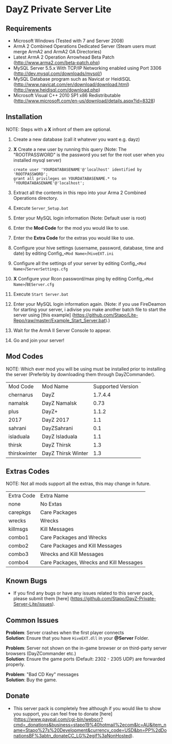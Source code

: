 DayZ Private Server Lite
========================

Requirements
-------------

 - Microsoft Windows (Tested with 7 and Server 2008)
 - ArmA 2 Combined Operations Dedicated Server (Steam users must merge ArmA2 and ArmA2 OA Directories)
 - Latest ArmA 2 Operation Arrowhead Beta Patch (http://www.arma2.com/beta-patch.php)
 - MySQL Server 5.5.x With TCP/IP Networking enabled using Port 3306 (http://dev.mysql.com/downloads/mysql/)
 - MySQL Database program such as Navicat or HeidiSQL (http://www.navicat.com/en/download/download.html) (http://www.heidisql.com/download.php)
 - Microsoft Visual C++ 2010 SP1 x86 Redistributable (http://www.microsoft.com/en-us/download/details.aspx?id=8328)

Installation
------------

 NOTE: Steps with a **X** infront of them are optional.

 1. Create a new database (call it whatever you want e.g. dayz)
 2. **X** Create a new user by running this query (Note: The "ROOTPASSWORD" is the password you set for the root user when you installed mysql server)
 
		create user 'YOURDATABASENAME'@'localhost' identified by 'ROOTPASSWORD';
		grant all privileges on YOURDATABASENAME.* to 'YOURDATABASENAME'@'localhost';
		
 3. Extract all the contents in this repo into your Arma 2 Combined Operations directory.
 4. Execute `Server_Setup.bat`
 5. Enter your MySQL login information (Note: Default user is root)
 6. Enter the **Mod Code** for the mod you would like to use.
 7. Enter the **Extra Code** for the extras you would like to use.
 8. Configure your hive settings (username, password, database, time and date) by editing Config_`<Mod Name>`/`HiveEXT.ini`
 9. Configure all the settings of your server by editing Config_`<Mod Name>`/`ServerSettings.cfg`
 10. **X** Configure your Rcon password/max ping by editing Config_`<Mod Name>`/`BEServer.cfg`
 11. Execute `Start Server.bat`
 12. Enter your MySQL login information again. (Note: if you use FireDeamon for starting your server, i adivise you make another batch file to start the server using [this example] (https://github.com/Stapo/Lite-Repo/raw/master/Example_Start_Server.bat).)
 13. Wait for the ArmA II Server Console to appear.
 14. Go and join your server!
 
Mod Codes
---------

 NOTE: Which ever mod you will be using must be installed prior to installing the server (Preferbly by downloading them through DayZCommander).

<table>
  <tr>
    <td>Mod Code</td><td>Mod Name</td><td>Supported Version</td>
  </tr>
  <tr>
    <td>chernarus</td><td>DayZ</td><td>1.7.4.4</td>
  </tr>
  <tr>
    <td>namalsk</td><td>DayZ Namalsk</td><td>0.73</td>
  </tr>
  <tr>
    <td>plus</td><td>DayZ+</td><td>1.1.2</td>
  </tr>
  <tr>
    <td>2017</td><td>DayZ 2017</td><td>1.1</td>
  </tr>
  <tr>
    <td>sahrani</td><td>DayZSahrani</td><td>0.1</td>
  </tr>
  <tr>
    <td>isladuala</td><td>DayZ Isladuala</td><td>1.1</td>
  </tr>
  <tr>
    <td>thirsk</td><td>DayZ Thirsk</td><td>1.3</td>
  </tr>
  <tr>
    <td>thirskwinter</td><td>DayZ Thirsk Winter</td><td>1.3</td>
  </tr>
</table>

Extras Codes
------------

 NOTE: Not all mods support all the extras, this may change in future.

<table>
  <tr>
    <td>Extra Code</td><td>Extra Name</td>
  </tr>
  <tr>
    <td>none</td><td>No Extas</td>
  </tr>
  <tr>
    <td>carepkgs</td><td>Care Packages</td>
  </tr>
  <tr>
    <td>wrecks</td><td>Wrecks</td>
  </tr>
  <tr>
    <td>killmsgs</td><td>Kill Messages</td>
  </tr>
  <tr>
    <td>combo1</td><td>Care Packages and Wrecks</td>
  </tr>
  <tr>
    <td>combo2</td><td>Care Packages and Kill Messages</td>
  </tr>
  <tr>
    <td>combo3</td><td>Wrecks and Kill Messages</td>
  </tr>
  <tr>
    <td>combo4</td><td>Care Packages, Wrecks and Kill Messages</td>
  </tr>
</table>

Known Bugs
----------

 - If you find any bugs or have any issues related to this server pack, please submit them [here] (https://github.com/Stapo/DayZ-Private-Server-Lite/issues).

Common Issues
-------------

**Problem**: Server crashes when the first player connects	
**Solution**: Ensure that you have `HiveEXT.dll` in your **@Server** Folder.

**Problem**: Server not shown on the in-game browser or on third-party server browsers (DayZCommander etc.)       
**Solution**: Ensure the game ports (Default: 2302 - 2305 UDP) are forwarded properly. 

**Problem**: "Bad CD Key" messages	
**Solution**: Buy the game.

Donate
------

 - This server pack is completely free although if you would like to show you support, you can feel free to donate [here] (https://www.paypal.com/cgi-bin/webscr?cmd=_donations&business=stapo19%40hotmail%2ecom&lc=AU&item_name=Stapo%27s%20Development&currency_code=USD&bn=PP%2dDonationsBF%3abtn_donateCC_LG%2egif%3aNonHosted).
